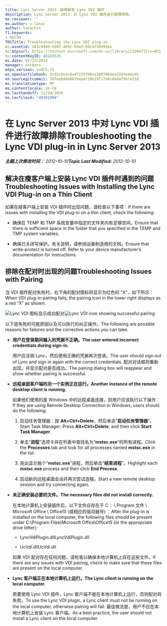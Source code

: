 ```yaml
---
title: Lync Server 2013：疑难解答 Lync VDI 插件
description: Lync Server 2013：对 Lync VDI 插件进行故障排除。
ms.reviewer: ''
ms.author: v-lanac
author: lanachin
f1.keywords:
- NOCSH
TOCTitle: Troubleshooting the Lync VDI plug-in
ms:assetid: 183c9449-b907-409c-b5ed-b02af3bd93ee
ms:mtpsurl: https://technet.microsoft.com/en-us/library/JJ204713(v=OCS.15)
ms:contentKeyID: 48183525
ms.date: 07/23/2014
manager: serdars
mtps_version: v=OCS.15
ms.openlocfilehash: 3cd2c0e3c8a47225f00ce280706dea2287e4dc8b
ms.sourcegitcommit: 36fee89bb887bea4f18b19f17a8c69daf5bc423d
ms.translationtype: MT
ms.contentlocale: zh-CN
ms.lasthandoff: 11/24/2020
ms.locfileid: "49391996"
---
```

# <a name="troubleshooting-the-lync-vdi-plug-in-in-lync-server-2013"></a><span data-ttu-id="400c2-103">在 Lync Server 2013 中对 Lync VDI 插件进行故障排除</span><span class="sxs-lookup"><span data-stu-id="400c2-103">Troubleshooting the Lync VDI plug-in in Lync Server 2013</span></span>

<div data-xmlns="http://www.w3.org/1999/xhtml">

<div class="topic" data-xmlns="http://www.w3.org/1999/xhtml" data-msxsl="urn:schemas-microsoft-com:xslt" data-cs="https://msdn.microsoft.com/">

<div data-asp="https://msdn2.microsoft.com/asp">



</div>

<div id="mainSection">

<div id="mainBody"><span data-ttu-id="400c2-104">

<span> </span></span><span class="sxs-lookup"><span data-stu-id="400c2-104">

<span> </span></span></span>

<span data-ttu-id="400c2-105">_**主题上次修改时间：** 2012-10-10_</span><span class="sxs-lookup"><span data-stu-id="400c2-105">_**Topic Last Modified:** 2012-10-10_</span></span>

<div>

## <a name="troubleshooting-issues-with-installing-the-lync-vdi-plug-in-on-a-thin-client"></a><span data-ttu-id="400c2-106">解决在瘦客户端上安装 Lync VDI 插件时遇到的问题</span><span class="sxs-lookup"><span data-stu-id="400c2-106">Troubleshooting Issues with Installing the Lync VDI Plug-in on a Thin Client</span></span>

<span data-ttu-id="400c2-107">如果在瘦客户端上安装 VDI 插件时出现问题，请检查以下事项：</span><span class="sxs-lookup"><span data-stu-id="400c2-107">If there are issues with installing the VDI plug-in on a thin client, check the following:</span></span>

  - <span data-ttu-id="400c2-108">确保在 TEMP 和 TMP 系统变量中指定的文件夹内有足够空间。</span><span class="sxs-lookup"><span data-stu-id="400c2-108">Ensure that there is sufficient space in the folder that you specified in the TEMP and TMP system variables.</span></span>

  - <span data-ttu-id="400c2-p101">确保已关闭写保护。有关说明，请参阅设备制造商的文档。</span><span class="sxs-lookup"><span data-stu-id="400c2-p101">Ensure that write-protect is turned off. Refer to your device manufacturer’s documentation for instructions.</span></span>

</div>

<div>

## <a name="troubleshooting-issues-with-pairing"></a><span data-ttu-id="400c2-111">排除在配对时出现的问题</span><span class="sxs-lookup"><span data-stu-id="400c2-111">Troubleshooting Issues with Pairing</span></span>

<span data-ttu-id="400c2-112">当 VDI 插件配对失败时，右下角的配对图标将显示为红色的 "X"，如下所示：</span><span class="sxs-lookup"><span data-stu-id="400c2-112">When VDI plug-in pairing fails, the pairing icon in the lower right displays as a red “X” as shown:</span></span>

<span data-ttu-id="400c2-113">![Lync VDI 图标显示成功配对](images/JJ204948.303d618c-4bc8-41c4-8553-2475de0d395e(OCS.15).png "Lync VDI 图标显示成功配对")</span><span class="sxs-lookup"><span data-stu-id="400c2-113">![Lync VDI icon showing successful pairing](images/JJ204948.303d618c-4bc8-41c4-8553-2475de0d395e(OCS.15).png "Lync VDI icon showing successful pairing")</span></span>

<span data-ttu-id="400c2-114">以下是失败的可能原因以及可以执行的纠正操作。</span><span class="sxs-lookup"><span data-stu-id="400c2-114">The following are possible reasons for failures and the corrective actions you can take.</span></span>

  - <span data-ttu-id="400c2-115">**用户在登录期间输入的凭据不正确。**</span><span class="sxs-lookup"><span data-stu-id="400c2-115">**The user entered incorrect credentials during sign-in.**</span></span>
    
    <span data-ttu-id="400c2-116">用户应注销 Lync，然后使用正确的凭据再次登录。</span><span class="sxs-lookup"><span data-stu-id="400c2-116">The user should sign out of Lync and sign in again with the correct credentials.</span></span> <span data-ttu-id="400c2-117">配对对话框将重新出现，并显示配对是否成功。</span><span class="sxs-lookup"><span data-stu-id="400c2-117">The pairing dialog box will reappear and show whether pairing is successful.</span></span>

  - <span data-ttu-id="400c2-118">**远程桌面客户端的另一个实例正在运行。**</span><span class="sxs-lookup"><span data-stu-id="400c2-118">**Another instance of the remote desktop client is running.**</span></span>
    
    <span data-ttu-id="400c2-119">如果他们使用的是 Windows 中的远程桌面连接，则用户应该执行以下操作：</span><span class="sxs-lookup"><span data-stu-id="400c2-119">If they are using Remote Desktop Connection in Windows, users should do the following:</span></span>
    
    1.  <span data-ttu-id="400c2-120">启动任务管理器：按 **Alt+Ctrl+Delete**，然后单击“**启动任务管理器**”。</span><span class="sxs-lookup"><span data-stu-id="400c2-120">Start Task Manager: Press **Alt+Ctrl+Delete**, and then click **Start Task Manager**.</span></span>
    
    2.  <span data-ttu-id="400c2-121">单击“**进程**”选项卡并在列表中查找名为“**mstsc.exe**”的所有进程。</span><span class="sxs-lookup"><span data-stu-id="400c2-121">Click the **Processes** tab and look for all processes named **mstsc.exe** in the list.</span></span>
    
    3.  <span data-ttu-id="400c2-122">突出显示每个“**mstsc.exe**”进程，然后单击“**结束进程**”。</span><span class="sxs-lookup"><span data-stu-id="400c2-122">Highlight each **mstsc.exe** process and then click **End Process**.</span></span>
    
    4.  <span data-ttu-id="400c2-123">启动新的远程桌面会话并再次尝试连接。</span><span class="sxs-lookup"><span data-stu-id="400c2-123">Start a new remote desktop session and try connecting again.</span></span>

  - <span data-ttu-id="400c2-124">**未正确安装必要的文件。**</span><span class="sxs-lookup"><span data-stu-id="400c2-124">**The necessary files did not install correctly.**</span></span>
    
    <span data-ttu-id="400c2-125">在本地计算机上安装插件后，以下文件应存在于 C： \\ Program 文件 \\ Microsoft Office \\ Office15 (或相应的驱动器号) ：</span><span class="sxs-lookup"><span data-stu-id="400c2-125">After the plug-in is installed on the local computer, the following files should be present under C:\\Program Files\\Microsoft Office\\Office15 (or the appropriate drive letter):</span></span>
    
      - <span data-ttu-id="400c2-126">LyncVdiPlugin.dll</span><span class="sxs-lookup"><span data-stu-id="400c2-126">LyncVdiPlugin.dll</span></span>
    
      - <span data-ttu-id="400c2-127">UcVdi.dll</span><span class="sxs-lookup"><span data-stu-id="400c2-127">UcVdi.dll</span></span>
    
    <span data-ttu-id="400c2-128">如果 VDI 配对存在任何问题，请检查以确保本地计算机上存在这些文件。</span><span class="sxs-lookup"><span data-stu-id="400c2-128">If there are any issues with VDI pairing, check to make sure that these files are present on the local computer.</span></span>

  - <span data-ttu-id="400c2-129">**Lync 客户端正在本地计算机上运行。**</span><span class="sxs-lookup"><span data-stu-id="400c2-129">**The Lync client is running on the local computer.**</span></span>
    
    <span data-ttu-id="400c2-130">若要使用 Lync VDI 插件，Lync 客户端不能在本地计算机上运行，否则配对将失败。</span><span class="sxs-lookup"><span data-stu-id="400c2-130">To use the Lync VDI plugin, a Lync client must not be running on the local computer, otherwise pairing will fail.</span></span> <span data-ttu-id="400c2-131">最佳做法是，用户不应在本地计算机上安装 Lync 客户端。</span><span class="sxs-lookup"><span data-stu-id="400c2-131">As a best practice, the user should not install a Lync client on the local computer.</span></span>

<span data-ttu-id="400c2-132"></div>

</div>

<span> </span>

</div>

</div>

</span><span class="sxs-lookup"><span data-stu-id="400c2-132"></div>

</div>

<span> </span>

</div>

</div>

</span></span></div>

